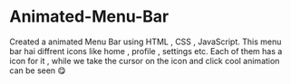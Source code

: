 # Animated-Menu-Bar
Created a animated Menu Bar using HTML , CSS , JavaScript. This menu bar hai diffrent icons like home ,  profile , settings etc. Each of them has a icon for it , while we take the cursor on the icon and click cool animation can be seen 😋
